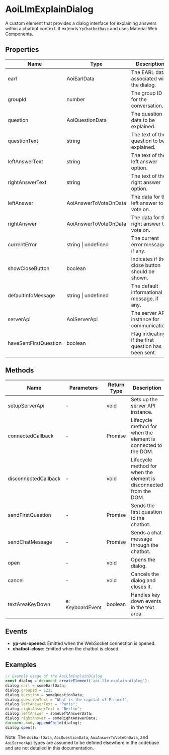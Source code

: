 # AoiLlmExplainDialog

A custom element that provides a dialog interface for explaining answers within a chatbot context. It extends `YpChatbotBase` and uses Material Web Components.

## Properties

| Name                | Type                  | Description                                           |
|---------------------|-----------------------|-------------------------------------------------------|
| earl                | AoiEarlData           | The EARL data associated with the dialog.             |
| groupId             | number                | The group ID for the conversation.                    |
| question            | AoiQuestionData       | The question data to be explained.                    |
| questionText        | string                | The text of the question to be explained.             |
| leftAnswerText      | string                | The text of the left answer option.                   |
| rightAnswerText     | string                | The text of the right answer option.                  |
| leftAnswer          | AoiAnswerToVoteOnData | The data for the left answer to vote on.              |
| rightAnswer         | AoiAnswerToVoteOnData | The data for the right answer to vote on.             |
| currentError        | string \| undefined   | The current error message, if any.                    |
| showCloseButton     | boolean               | Indicates if the close button should be shown.        |
| defaultInfoMessage  | string \| undefined   | The default informational message, if any.            |
| serverApi           | AoiServerApi          | The server API instance for communication.            |
| haveSentFirstQuestion | boolean             | Flag indicating if the first question has been sent.  |

## Methods

| Name                 | Parameters | Return Type | Description                                      |
|----------------------|------------|-------------|--------------------------------------------------|
| setupServerApi       | -          | void        | Sets up the server API instance.                 |
| connectedCallback    | -          | Promise<void> | Lifecycle method for when the element is connected to the DOM. |
| disconnectedCallback | -          | void        | Lifecycle method for when the element is disconnected from the DOM. |
| sendFirstQuestion    | -          | Promise<void> | Sends the first question to the chatbot.        |
| sendChatMessage      | -          | Promise<void> | Sends a chat message through the chatbot.       |
| open                 | -          | void        | Opens the dialog.                                |
| cancel               | -          | void        | Cancels the dialog and closes it.               |
| textAreaKeyDown      | e: KeyboardEvent | boolean | Handles key down events in the text area.      |

## Events

- **yp-ws-opened**: Emitted when the WebSocket connection is opened.
- **chatbot-close**: Emitted when the chatbot is closed.

## Examples

```typescript
// Example usage of the AoiLlmExplainDialog
const dialog = document.createElement('aoi-llm-explain-dialog');
dialog.earl = someEarlData;
dialog.groupId = 123;
dialog.question = someQuestionData;
dialog.questionText = "What is the capital of France?";
dialog.leftAnswerText = "Paris";
dialog.rightAnswerText = "Berlin";
dialog.leftAnswer = someLeftAnswerData;
dialog.rightAnswer = someRightAnswerData;
document.body.appendChild(dialog);
dialog.open();
```

Note: The `AoiEarlData`, `AoiQuestionData`, `AoiAnswerToVoteOnData`, and `AoiServerApi` types are assumed to be defined elsewhere in the codebase and are not detailed in this documentation.